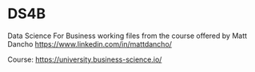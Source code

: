 # DS4B
Data Science For Business working files from the course offered by Matt Dancho https://www.linkedin.com/in/mattdancho/

Course: https://university.business-science.io/